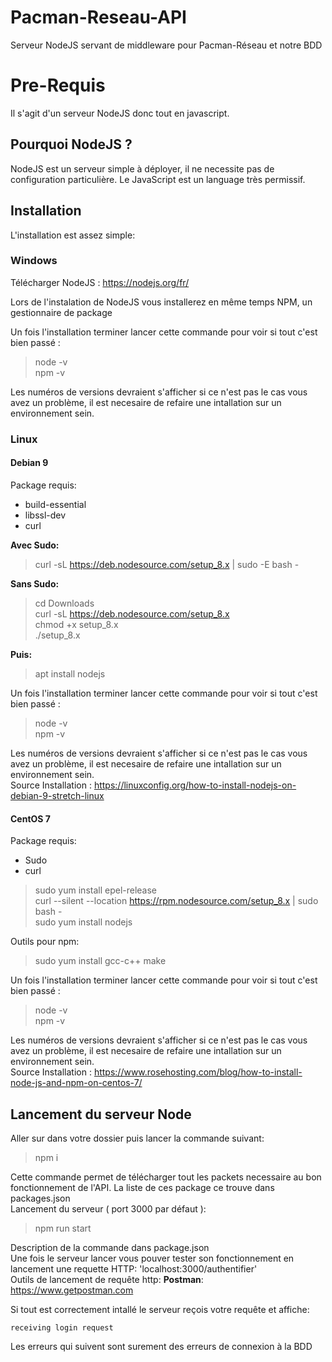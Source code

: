 # Pacman-Reseau-API
Serveur NodeJS servant de middleware pour Pacman-Réseau et notre BDD

# Pre-Requis

Il s'agit d'un serveur NodeJS donc tout en javascript.

## Pourquoi NodeJS ?

NodeJS est un serveur simple à déployer, il ne necessite pas de configuration particulière.
Le JavaScript est un language très permissif.

## Installation

L'installation est assez simple:

### Windows

Télécharger NodeJS : https://nodejs.org/fr/

Lors de l'instalation de NodeJS vous installerez en même temps NPM, un gestionnaire de package

Un fois l'installation terminer lancer cette commande pour voir si tout c'est bien passé :
> node -v  
> npm -v  

Les numéros de versions devraient s'afficher si ce n'est pas le cas vous avez un problème, il est necesaire de refaire une intallation sur un environnement sein.

### Linux

#### Debian 9

Package requis:
- build-essential
- libssl-dev
- curl

**Avec Sudo:**
> curl -sL https://deb.nodesource.com/setup_8.x | sudo -E bash -

**Sans Sudo:**
> cd Downloads  
> curl -sL https://deb.nodesource.com/setup_8.x  
> chmod +x setup_8.x  
> ./setup_8.x

**Puis:**

> apt install nodejs

Un fois l'installation terminer lancer cette commande pour voir si tout c'est bien passé :
> node -v  
> npm -v

Les numéros de versions devraient s'afficher si ce n'est pas le cas vous avez un problème, il est necesaire de refaire une intallation sur un environnement sein.  
Source Installation : https://linuxconfig.org/how-to-install-nodejs-on-debian-9-stretch-linux

#### CentOS 7

Package requis:
- Sudo
- curl

> sudo yum install epel-release  
> curl --silent --location https://rpm.nodesource.com/setup_8.x | sudo bash -  
> sudo yum install nodejs

Outils pour npm:  
> sudo yum install gcc-c++ make  

Un fois l'installation terminer lancer cette commande pour voir si tout c'est bien passé :
> node -v  
> npm -v

Les numéros de versions devraient s'afficher si ce n'est pas le cas vous avez un problème, il est necesaire de refaire une intallation sur un environnement sein.  
Source Installation : https://www.rosehosting.com/blog/how-to-install-node-js-and-npm-on-centos-7/

## Lancement du serveur Node

Aller sur dans votre dossier puis lancer la commande suivant:
> npm i  

Cette commande permet de télécharger tout les packets necessaire au bon fonctionnement de l'API. La liste de ces package ce trouve dans packages.json  
Lancement du serveur ( port 3000 par défaut ):
> npm run start  

Description de la commande dans package.json  
Une fois le serveur lancer vous pouver tester son fonctionnement en lancement une requette HTTP: 'localhost:3000/authentifier'  
Outils de lancement de requête http: **Postman**: https://www.getpostman.com

Si tout est correctement intallé le serveur reçois votre requête et affiche:
```
receiving login request
```
Les erreurs qui suivent sont surement des erreurs de connexion à la BDD